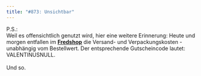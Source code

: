 ```yaml
---
title: "#873: Unsichtbar"
---
```

 

P.S.:<br />
Weil es offensichtlich genutzt wird, hier eine weitere Erinnerung: Heute und morgen entfallen im <a href="http://www.spreadshirt.net/shop.php?sid=125913"><strong>Fredshop</strong></a> die Versand- und Verpackungskosten - unabhängig vom Bestellwert. 
Der entsprechende Gutscheincode lautet: VALENTINUSNULL.
<br /><br />
Und so.
